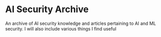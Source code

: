 # AI Security Archive
An archive of AI security knowledge and articles pertaining to AI and ML security. I will also include various things I find useful 
